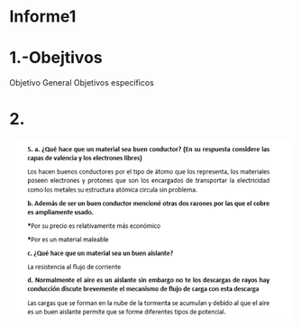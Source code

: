# Informe1



# 1.-Obejtivos
Objetivo General 
Objetivos especificos
# 2.
![](https://github.com/mjvilla1/ImagenesLab1/blob/main/Ejercicio%205%20Cap%202.PNG)
